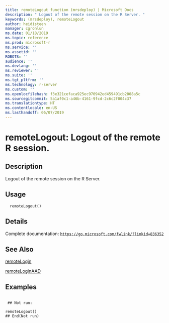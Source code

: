 ```yaml
---
title: remoteLogout function (mrsdeploy) | Microsoft Docs
description: " Logout of the remote session on the R Server. "
keywords: (mrsdeploy), remoteLogout
author: heidisteen
manager: cgronlun
ms.date: 01/18/2019
ms.topic: reference
ms.prod: microsoft-r
ms.service: ''
ms.assetid: ''
ROBOTS: ''
audience: ''
ms.devlang: ''
ms.reviewer: ''
ms.suite: ''
ms.tgt_pltfrm: ''
ms.technology: r-server
ms.custom: ''
ms.openlocfilehash: f3e321cefaca925ec970942ed459491cb2008a5c
ms.sourcegitcommit: 5a1af0c1-a46b-4161-9fcd-2c6c2f004c37
ms.translationtype: HT
ms.contentlocale: en-US
ms.lasthandoff: 06/07/2019
---
```

 # <a name="remotelogout-logout-of-the-remote-r-session"></a>remoteLogout: Logout of the remote R session. 
 ## <a name="description"></a>Description

Logout of the remote session on the R Server.


 ## <a name="usage"></a>Usage

```   
  remoteLogout()

```

 ## <a name="details"></a>Details

Complete documentation: [`https://go.microsoft.com/fwlink/?linkid=836352`](https://go.microsoft.com/fwlink/?linkid=836352)



 ## <a name="see-also"></a>See Also

[remoteLogin](remoteLogin.md)

[remoteLoginAAD](remoteLoginAAD.md)

 ## <a name="examples"></a>Examples

 ```

  ## Not run:

remoteLogout()
 ## End(Not run) 
```

